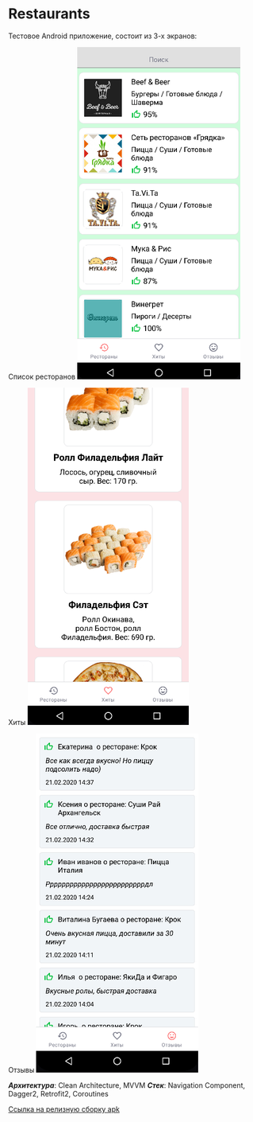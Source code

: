# Restaurants

Тестовое Android приложение, состоит из 3-х экранов:   

Cписок ресторанов
![alt text](https://github.com/AndreiProject/Restaurants/blob/stable/Restaurants/screens/restaurants_screen.png)

 Хиты
![alt text](https://github.com/AndreiProject/Restaurants/blob/stable/Restaurants/screens/hits_screen.png)

Отзывы 
![alt text](https://github.com/AndreiProject/Restaurants/blob/stable/Restaurants/screens/reviews_screen.png)

   
___Архитектура___: Clean Architecture, MVVM
___Стек___: Navigation Component, Dagger2, Retrofit2, Coroutines   
 
[Ссылка на релизную сборку apk](https://github.com/AndreiProject/Restaurants/tree/stable/Restaurants/app/release)
